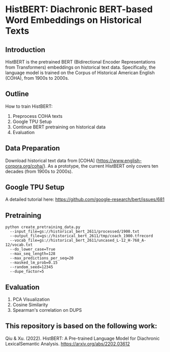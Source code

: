 # HistBERT: Diachronic BERT-based Word Embeddings on Historical Texts

## Introduction

HistBERT is the pretrained BERT (Bidirectional Encoder Representations from Transformers) embeddings on historical text data. Specifically, the language model is trained on the Corpus of Historical American English (COHA), from 1900s to 2000s.

## Outline

How to train HistBERT:

1. Preprocess COHA texts
2. Google TPU Setup
3. Continue BERT pretraining on historical data
4. Evaluation

## Data Preparation

Download historical text data from [COHA] (https://www.english-corpora.org/coha/). As a prototype, the current HistBERT only covers ten decades (from 1900s to 2000s). 

## Google TPU Setup

A detailed tutorial here: https://github.com/google-research/bert/issues/681 

## Pretraining

```
python create_pretraining_data.py 
  --input_file=gs://historical_bert_2611/processed/1900.txt 
  --output_file=gs://historical_bert_2611/tmp/coach_1900.tfrecord 
  --vocab_file=gs://historical_bert_2611/uncased_L-12_H-768_A-12/vocab.txt 
  --do_lower_case=True 
  --max_seq_length=128  
  --max_predictions_per_seq=20 
  --masked_lm_prob=0.15 
  --random_seed=12345  
  --dupe_factor=5
```

## Evaluation
1. PCA Visualization 
2. Cosine Similarity
3. Spearman's correlation on DUPS

## This repository is based on the following work:

Qiu & Xu. (2022). HistBERT: A Pre-trained Language Model for Diachronic
LexicalSemantic Analysis. https://arxiv.org/abs/2202.03612 

